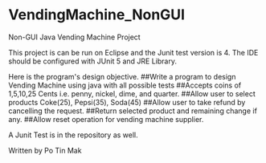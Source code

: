 # VendingMachine_NonGUI
Non-GUI Java Vending Machine Project 

This project is can be run on Eclipse and the Junit test version is 4.
The IDE should be configured with JUnit 5 and JRE Library.

Here is the program's design objective.
##Write a program to design Vending Machine using java with all possible tests
##Accepts coins of 1,5,10,25 Cents i.e. penny, nickel, dime, and quarter.
##Allow user to select products Coke(25), Pepsi(35), Soda(45)
##Allow user to take refund by cancelling the request.
##Return selected product and remaining change if any.
##Allow reset operation for vending machine supplier.

A Junit Test is in the repository as well.

Written by Po Tin Mak

